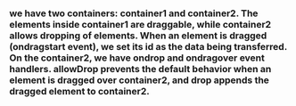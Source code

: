 
### we have two containers: container1 and container2. The elements inside container1 are draggable, while container2 allows dropping of elements. When an element is dragged (ondragstart event), we set its id as the data being transferred. On the container2, we have ondrop and ondragover event handlers. allowDrop prevents the default behavior when an element is dragged over container2, and drop appends the dragged element to container2.
<!--
**ambikayamadri/AmbikaYamadri** is a ✨ _special_ ✨ repository because its `README.md` (this file) appears on your GitHub profile.

Here are some ideas to get you started:

- 🔭 I’m currently working on ...
- 🌱 I’m currently learning ...
- 👯 I’m looking to collaborate on ...
- 🤔 I’m looking for help with ...
- 💬 Ask me about ...
- 📫 How to reach me: ...
- 😄 Pronouns: ...
- ⚡ Fun fact: ...
-->
